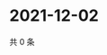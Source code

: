 # 2021-12-02

共 0 条

<!-- BEGIN WEIBO -->
<!-- 最后更新时间 Thu Dec 02 2021 13:10:51 GMT+0800 (China Standard Time) -->

<!-- END WEIBO -->
